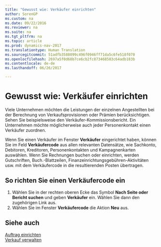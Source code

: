 ```yaml
---
title: "Gewusst wie: Verkäufer einrichten"
author: SorenGP
ms.custom: na
ms.date: 09/22/2016
ms.reviewer: na
ms.suite: na
ms.tgt_pltfrm: na
ms.topic: article
ms.prod: dynamics-nav-2017
ms.translationtype: Human Translation
ms.sourcegitcommit: 51adfb3588099c496f0946ff71da5c6fe518f070
ms.openlocfilehash: 2697a5f0d68b7ce6cb2fc873468583c64adb183b
ms.contentlocale: de-de
ms.lasthandoff: 06/26/2017

---
```


# <a name="how-to-set-up-salespeople"></a>Gewusst wie: Verkäufer einrichten
Viele Unternehmen möchten die Leistungen der einzelnen Angestellten bei der Berechnung von Verkaufsprovisionen oder Prämien berücksichtigen. Sehen Sie beispielsweise den Verkäufer-Kommissionsbericht. Ein Unternehmen möchte möglicherweise auch jeder Personenkontakt einen Verkäufer zuordnen.

Wenn Sie einen Verkäufer im Fenster **Verkäufer** eingerichtet haben, können Sie im Feld **Verkäufercode** aus allen relevanten Datensätze, wie Sachkonto, Debitoren, Kreditoren, Personenkontakten und Kampagnenkarten auswählen. Wenn Sie Rechnungen buchen oder einrichten, werden Gutschriften, Buch.-Blattzeilen, Finanzeinrichtungsgebühren-Aktivitäten usw. mit dem Verkäufercode in die resultierenden Posten übertragen.

## <a name="to-set-up-a-salesperson-code"></a>So richten Sie einen Verkäufercode ein
1. Wählen Sie in der rechten oberen Ecke das Symbol **Nach Seite oder Bericht suchen** und geben **Verkäufer** ein. Wählen Sie dann den zugehörigen Link aus.
2. Wählen Sie im Fenster **Verkäufercode** die Aktion **Neu** aus.

## <a name="see-also"></a>Siehe auch  
[Auftrag einrichten](sales-setup-sales.md)  
[Verkauf verwalten](sales-manage-sales.md)

